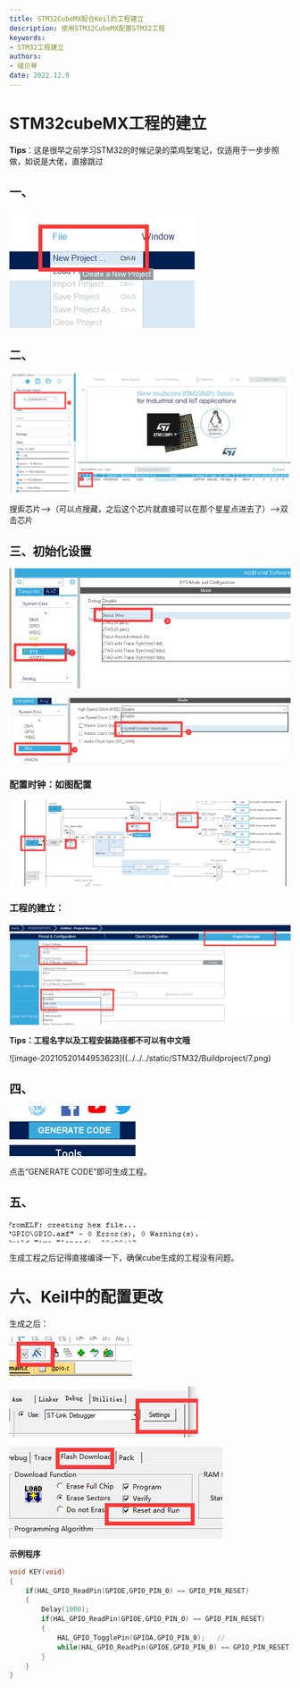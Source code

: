 ```yaml
---
title: STM32CubeMX配合Keil的工程建立
description: 使用STM32CubeMX配置STM32工程
keywords:
- STM32工程建立
authors:
- 啵贝琴
date: 2022.12.9
---
```


# STM32cubeMX工程的建立

**Tips**：这是很早之前学习STM32的时候记录的菜鸡型笔记，仅适用于一步步照做，如说是大佬，直接跳过

## 一、

![image-20210520135807231](../../../static/STM32/Buildproject/1.png)

## 二、

![image-20210520141538723](../../../static/STM32/Buildproject/2.png)

搜索芯片-->（可以点搜藏，之后这个芯片就直接可以在那个星星点进去了）-->双击芯片

## 三、初始化设置

![image-20210520143323496](../../../static/STM32/Buildproject/3.png)

![image-20210520143351928](../../../static/STM32/Buildproject/4.png)

### 配置时钟：如图配置

![image-20210520143807078](../../../static/STM32/Buildproject/5.png)

### 工程的建立：

![image-20210520144311912](../../../static/STM32/Buildproject/6.png)

**Tips：工程名字以及工程安装路径都不可以有中文哦**

![image-20210520144953623]((../../../static/STM32/Buildproject/7.png)

## 四、

![image-20210520145017332](../../../static/STM32/Buildproject/8.png)

点击“GENERATE CODE”即可生成工程。

## 五、

![image-20210520145203645](../../../static/STM32/Buildproject/9.png)

生成工程之后记得直接编译一下，确保cube生成的工程没有问题。

# 六、Keil中的配置更改

生成之后：

![image-20210520150419712](../../../static/STM32/Buildproject/10.png)

![image-20210520150432086](../../../static/STM32/Buildproject/11.png)

![image-20210520150454781](../../../static/STM32/Buildproject/12.png)



**示例程序**

```c
void KEY(void)
{
	if(HAL_GPIO_ReadPin(GPIOE,GPIO_PIN_0) == GPIO_PIN_RESET)
	{
		Delay(1000);
		if(HAL_GPIO_ReadPin(GPIOE,GPIO_PIN_0) == GPIO_PIN_RESET)
		{
			HAL_GPIO_TogglePin(GPIOA,GPIO_PIN_0);	//
			while(HAL_GPIO_ReadPin(GPIOE,GPIO_PIN_0) == GPIO_PIN_RESET);
		}
	}
}
```

